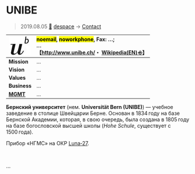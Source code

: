 # UNIBE
> 2019.08.05 [🚀](../../index/index.md) [despace](../index.md) → [Contact](../contact.md)

|[![](../f/contact/u/unibe_logo1_thumb.webp)](../f/contact/u/unibe_logo1.png)|<mark>noemail</mark>, <mark>noworkphone</mark>, Fax: …;<br> *…*<br> 【<http://www.unibe.ch/>・ [Wikipedia(EN) ⎆](https://en.wikipedia.org/wiki/University_of_Bern)】|
|:--|:--|
|**Mission**|…|
|**Vision**|…|
|**Values**|…|
|**Business**|…|
|**[MGMT](../mgmt.md)**|…|

**Бернский университет** (нем. **Universität Bern (UNIBE)**) — учебное заведение в столице Швейцарии Берне. Основан в 1834 году на базе Бернской Академии, которая, в свою очередь, была создана в 1805 году на базе богословской высшей школы (*Hohe Schule*, существует с 1500 года).

Прибор «НГМС» на ОКР [Luna‑27](../luna_27.md).

<p style="page-break-after:always"> </p>

…
